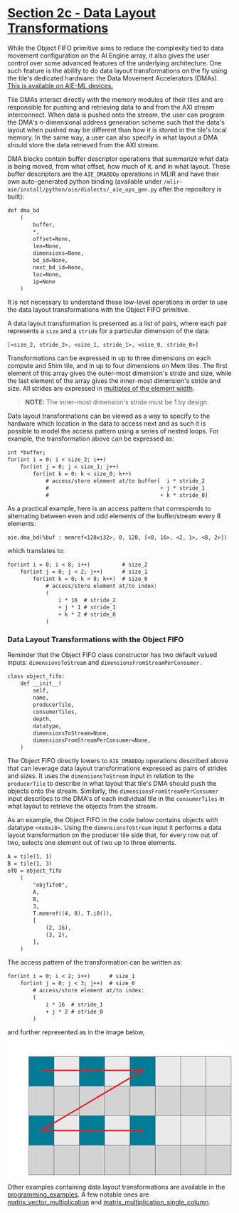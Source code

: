 <!---//===- README.md ---------------------------------------*- Markdown -*-===//
//
// This file is licensed under the Apache License v2.0 with LLVM Exceptions.
// See https://llvm.org/LICENSE.txt for license information.
// SPDX-License-Identifier: Apache-2.0 WITH LLVM-exception
//
// Copyright (C) 2024, Advanced Micro Devices, Inc.
// 
//===----------------------------------------------------------------------===//-->

# <ins>Section 2c - Data Layout Transformations</ins>

While the Object FIFO primitive aims to reduce the complexity tied to data movement configuration on the AI Engine array, it also gives the user control over some advanced features of the underlying architecture. One such feature is the ability to do data layout transformations on the fly using the tile's dedicated hardware: the Data Movement Accelerators (DMAs). <u>This is available on AIE-ML devices.</u>

Tile DMAs interact directly with the memory modules of their tiles and are responsible for pushing and retrieving data to and from the AXI stream interconnect. When data is pushed onto the stream, the user can program the DMA's n-dimensional address generation scheme such that the data's layout when pushed may be different than how it is stored in the tile's local memory. In the same way, a user can also specify in what layout a DMA should store the data retrieved from the AXI stream.

DMA blocks contain buffer descriptor operations that summarize what data is being moved, from what offset, how much of it, and in what layout. These buffer descriptors are the `AIE_DMABDOp` operations in MLIR and have their own auto-generated python binding (available under `/mlir-aie/install/python/aie/dialects/_aie_ops_gen.py` after the repository is built):
```
def dma_bd
    (
        buffer,
        *,
        offset=None,
        len=None,
        dimensions=None,
        bd_id=None,
        next_bd_id=None,
        loc=None,
        ip=None
    )
```
It is not necessary to understand these low-level operations in order to use the data layout transformations with the Object FIFO primitive.

A data layout transformation is presented as a list of pairs, where each pair represents a `size` and a `stride` for a particular dimension of the data:
```
[<size_2, stride_2>, <size_1, stride_1>, <size_0, stride_0>]
```
Transformations can be expressed in up to three dimensions on each compute and Shim tile, and in up to four dimensions on Mem tiles. The first element of this array gives the outer-most dimension's stride and size, while the last element of the array gives the inner-most dimension's stride and size. All strides are expressed in <u>multiples of the element width</u>.

> **NOTE:**  The inner-most dimension's stride must be 1 by design.

Data layout transformations can be viewed as a way to specify to the hardware which location in the data to access next and as such it is possible to model the access pattern using a series of nested loops. For example, the transformation above can be expressed as:
```
int *buffer;
for(int i = 0; i < size_2; i++)
    for(int j = 0; j < size_1; j++)
        for(int k = 0; k < size_0; k++)
            # access/store element at/to buffer[  i * stride_2
            #                                   + j * stride_1
            #                                   + k * stride_0]
```

As a practical example, here is an access pattern that corresponds to alternating between even and odd elements of the buffer/stream every 8 elements:
```
aie.dma_bd(%buf : memref<128xi32>, 0, 128, [<8, 16>, <2, 1>, <8, 2>])
```
which translates to:
```
for(int i = 0; i < 8; i++)          # size_2
    for(int j = 0; j < 2; j++)      # size_1
        for(int k = 0; k < 8; k++)  # size_0
            # access/store element at/to index:
            (
                i * 16  # stride_2 
                + j * 1 # stride_1 
                + k * 2 # stride_0
            )
```

### Data Layout Transformations with the Object FIFO

Reminder that the Object FIFO class constructor has two default valued inputs: `dimensionsToStream` and `dimensionsFromStreamPerConsumer`.
```
class object_fifo:
    def __init__(
        self,
        name,
        producerTile,
        consumerTiles,
        depth,
        datatype,
        dimensionsToStream=None,
        dimensionsFromStreamPerConsumer=None,
    )
```

The Object FIFO directly lowers to `AIE_DMABDOp` operations described above that can leverage data layout transformations expressed as pairs of strides and sizes. It uses the `dimensionsToStream` input in relation to the `producerTile` to describe in what layout that tile's DMA should push the objects onto the stream. Similarly, the `dimensionsFromStreamPerConsumer` input describes to the DMA's of each individual tile in the `consumerTiles` in what layout to retrieve the objects from the stream.

As an example, the Object FIFO in the code below contains objects with datatype `<4x8xi8>`. Using the `dimensionsToStream` input it performs a data layout transformation on the producer tile side that, for every row out of two, selects one element out of two up to three elements.
```
A = tile(1, 1)
B = tile(1, 3)
of0 = object_fifo
    (
        "objfifo0",
        A,
        B,
        3,
        T.memref((4, 8), T.i8()),
        [
            (2, 16),
            (3, 2),
        ],
    )
```
The access pattern of the transformation can be written as:
```
for(int i = 0; i < 2; i++)      # size_1
    for(int j = 0; j < 3; j++)  # size_0
        # access/store element at/to index:
        (
            i * 16  # stride_1 
            + j * 2 # stride_0
        )
```
and further represented as in the image below,

<img height="300" src="./../../assets/DataLayoutTransformation.svg">

Other examples containing data layout transformations are available in the [programming_examples](../../../programming_examples/). A few notable ones are [matrix_vector_multiplication](../../../programming_examples/basic/matrix_multiplication/matrix_vector/) and [matrix_multiplication_single_column](../../../programming_examples/basic/matrix_multiplication/single_column/).
